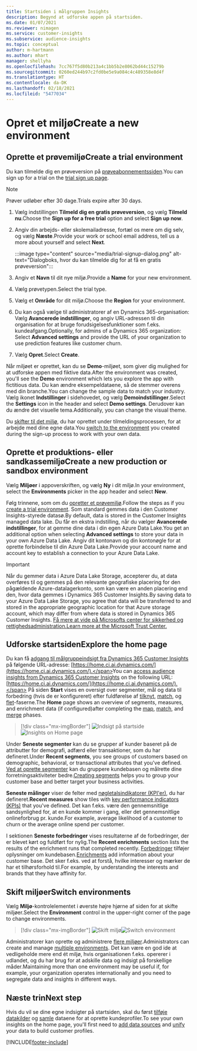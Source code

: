 ```yaml
---
title: Startsiden i målgruppen Insights
description: Begynd at udforske appen på startsiden.
ms.date: 01/07/2021
ms.reviewer: nimagen
ms.service: customer-insights
ms.subservice: audience-insights
ms.topic: conceptual
author: m-hartmann
ms.author: mhart
manager: shellyha
ms.openlocfilehash: 7cc767f5d80b213a4c1bb5b2e8062bd44c15279b
ms.sourcegitcommit: 0260ed244b97c2fd0be5e9a084c4c489358e8d4f
ms.translationtype: HT
ms.contentlocale: da-DK
ms.lasthandoff: 02/18/2021
ms.locfileid: "5477034"
---
```

# <a name="create-a-new-environment"></a><span data-ttu-id="7ea16-103">Opret et miljø</span><span class="sxs-lookup"><span data-stu-id="7ea16-103">Create a new environment</span></span>

## <a name="create-a-trial-environment"></a><span data-ttu-id="7ea16-104">Oprette et prøvemiljø</span><span class="sxs-lookup"><span data-stu-id="7ea16-104">Create a trial environment</span></span>

<span data-ttu-id="7ea16-105">Du kan tilmelde dig en prøveversion på [prøveabonnementssiden](https://dynamics.microsoft.com/get-started/free-trial/?appname=customerinsights).</span><span class="sxs-lookup"><span data-stu-id="7ea16-105">You can sign up for a trial on the [trial sign up page](https://dynamics.microsoft.com/get-started/free-trial/?appname=customerinsights).</span></span> 

> [!NOTE]
> <span data-ttu-id="7ea16-106">Prøver udløber efter 30 dage.</span><span class="sxs-lookup"><span data-stu-id="7ea16-106">Trials expire after 30 days.</span></span>

1. <span data-ttu-id="7ea16-107">Vælg indstillingen **Tilmeld dig en gratis prøveversion**, og vælg **Tilmeld nu**.</span><span class="sxs-lookup"><span data-stu-id="7ea16-107">Choose the **Sign up for a free trial** option and select **Sign up now**.</span></span>

1. <span data-ttu-id="7ea16-108">Angiv din arbejds- eller skolemailadresse, fortæl os mere om dig selv, og vælg **Næste**.</span><span class="sxs-lookup"><span data-stu-id="7ea16-108">Provide your work or school email address, tell us a more about yourself and select **Next**.</span></span>

   :::image type="content" source="media/trial-signup-dialog.png" alt-text="Dialogboks, hvor du kan tilmelde dig for at få en gratis prøveversion":::

1. <span data-ttu-id="7ea16-110">Angiv et **Navn** til dit nye miljø.</span><span class="sxs-lookup"><span data-stu-id="7ea16-110">Provide a **Name** for your new environment.</span></span> 

1. <span data-ttu-id="7ea16-111">Vælg prøvetypen.</span><span class="sxs-lookup"><span data-stu-id="7ea16-111">Select the trial type.</span></span>

1. <span data-ttu-id="7ea16-112">Vælg et **Område** for dit miljø.</span><span class="sxs-lookup"><span data-stu-id="7ea16-112">Choose the **Region** for your environment.</span></span>

1. <span data-ttu-id="7ea16-113">Du kan også vælge til administratorer af en Dynamics 365-organisation: Vælg **Avancerede indstillinger**, og angiv URL-adressen til din organisation for at bruge forudsigelsesfunktioner som f.eks. kundeafgang.</span><span class="sxs-lookup"><span data-stu-id="7ea16-113">Optionally, for admins of a Dynamics 365 organization: Select **Advanced settings** and provide the URL of your organization to use prediction features like customer churn.</span></span>

1. <span data-ttu-id="7ea16-114">Vælg **Opret**.</span><span class="sxs-lookup"><span data-stu-id="7ea16-114">Select **Create**.</span></span> 

<span data-ttu-id="7ea16-115">Når miljøet er oprettet, kan du se **Demo**-miljøet, som giver dig mulighed for at udforske appen med fiktive data.</span><span class="sxs-lookup"><span data-stu-id="7ea16-115">After the environment was created, you'll see the **Demo** environment which lets you explore the app with fictitious data.</span></span> <span data-ttu-id="7ea16-116">Du kan ændre eksempeldataene, så de stemmer overens med din branche.</span><span class="sxs-lookup"><span data-stu-id="7ea16-116">You can change the sample data to match your industry.</span></span> <span data-ttu-id="7ea16-117">Vælg ikonet **Indstillinger** i sidehovedet, og vælg **Demoindstillinger**.</span><span class="sxs-lookup"><span data-stu-id="7ea16-117">Select the **Settings** icon in the header and select **Demo settings**.</span></span> <span data-ttu-id="7ea16-118">Derudover kan du ændre det visuelle tema.</span><span class="sxs-lookup"><span data-stu-id="7ea16-118">Additionally, you can change the visual theme.</span></span> 

<span data-ttu-id="7ea16-119">Du [skifter til det miljø](#switch-environments), du har oprettet under tilmeldingsprocessen, for at arbejde med dine egne data.</span><span class="sxs-lookup"><span data-stu-id="7ea16-119">You [switch to the environment](#switch-environments) you created during the sign-up process to work with your own data.</span></span>

## <a name="create-a-new-production-or-sandbox-environment"></a><span data-ttu-id="7ea16-120">Oprette et produktions- eller sandkassemiljø</span><span class="sxs-lookup"><span data-stu-id="7ea16-120">Create a new production or sandbox environment</span></span>

<span data-ttu-id="7ea16-121">Vælg **Miljøer** i appoverskriften, og vælg **Ny** i dit miljø.</span><span class="sxs-lookup"><span data-stu-id="7ea16-121">In your environment, select the **Environments** picker in the app header and select **New**.</span></span>

<span data-ttu-id="7ea16-122">Følg trinnene, som om du [opretter et prøvemiljø](#create-a-trial-environment).</span><span class="sxs-lookup"><span data-stu-id="7ea16-122">Follow the steps as if you [create a trial environment](#create-a-trial-environment).</span></span> <span data-ttu-id="7ea16-123">Som standard gemmes data i den Customer Insights-styrede datasø.</span><span class="sxs-lookup"><span data-stu-id="7ea16-123">By default, data is stored in the Customer Insights managed data lake.</span></span> <span data-ttu-id="7ea16-124">Du får en ekstra indstilling, når du vælger **Avancerede indstillinger**, for at gemme dine data i din egen Azure Data Lake.</span><span class="sxs-lookup"><span data-stu-id="7ea16-124">You get an additional option when selecting **Advanced settings** to store your data in your own Azure Data Lake.</span></span> <span data-ttu-id="7ea16-125">Angiv dit kontonavn og din kontonøgle for at oprette forbindelse til din Azure Data Lake.</span><span class="sxs-lookup"><span data-stu-id="7ea16-125">Provide your account name and account key to establish a connection to your Azure Data Lake.</span></span> 

> [!IMPORTANT]
> <span data-ttu-id="7ea16-126">Når du gemmer data i Azure Data Lake Storage, accepterer du, at data overføres til og gemmes på den relevante geografiske placering for den pågældende Azure-datalagerkonto, som kan være en anden placering end den, hvor data gemmes i Dynamics 365 Customer Insights.</span><span class="sxs-lookup"><span data-stu-id="7ea16-126">By saving data to your Azure Data Lake Storage, you agree that data will be transferred to and stored in the appropriate geographic location for that Azure storage account, which may differ from where data is stored in Dynamics 365 Customer Insights.</span></span> [<span data-ttu-id="7ea16-127">Få mere at vide på Microsofts center for sikkerhed og rettighedsadministration.</span><span class="sxs-lookup"><span data-stu-id="7ea16-127">Learn more at the Microsoft Trust Center.</span></span>](https://www.microsoft.com/trust-center)

## <a name="explore-the-home-page"></a><span data-ttu-id="7ea16-128">Udforske startsiden</span><span class="sxs-lookup"><span data-stu-id="7ea16-128">Explore the home page</span></span>

<span data-ttu-id="7ea16-129">Du kan få [adgang til målgruppeindsigt fra Dynamics 365 Customer Insights](https://home.ci.ai.dynamics.com/) på følgende URL-adresse: [https://home.ci.ai.dynamics.com/](https://home.ci.ai.dynamics.com/).</span><span class="sxs-lookup"><span data-stu-id="7ea16-129">You can [access audience insights from Dynamics 365 Customer Insights](https://home.ci.ai.dynamics.com/) on the following URL: [https://home.ci.ai.dynamics.com/](https://home.ci.ai.dynamics.com/).</span></span>
<span data-ttu-id="7ea16-130">På siden **Start** vises en oversigt over segmenter, mål og data til forbedring (hvis de er konfigureret) efter fuldførelse af [tilknyt](map-entities.md), [match](match-entities.md), og [flet](merge-entities.md)-faserne.</span><span class="sxs-lookup"><span data-stu-id="7ea16-130">The **Home** page shows an overview of segments, measures, and enrichment data (if configured)after completing the [map](map-entities.md), [match](match-entities.md), and [merge](merge-entities.md) phases.</span></span>

> [!div class="mx-imgBorder"] 
> <span data-ttu-id="7ea16-131">![Indsigt på startside](media/home-page-insights.png "Indsigt på startside")</span><span class="sxs-lookup"><span data-stu-id="7ea16-131">![Insights on Home page](media/home-page-insights.png "Insights on Home page")</span></span>

<span data-ttu-id="7ea16-132">Under **Seneste segmenter** kan du se grupper af kunder baseret på de attributter for demografi, adfærd eller transaktioner, som du har defineret.</span><span class="sxs-lookup"><span data-stu-id="7ea16-132">Under **Recent segments**, you see groups of customers based on demographic, behavioral, or transactional attributes that you've defined.</span></span> <span data-ttu-id="7ea16-133">[Ved at oprette segmenter](segments.md) kan du gruppere kundebasen og målrette dine forretningsaktiviteter bedre.</span><span class="sxs-lookup"><span data-stu-id="7ea16-133">[Creating segments](segments.md) helps you to group your customer base and better target your business activities.</span></span>

<span data-ttu-id="7ea16-134">**Seneste målinger** viser de felter med [nøgletalsindikatorer (KPI'er)](measures.md), du har defineret.</span><span class="sxs-lookup"><span data-stu-id="7ea16-134">**Recent measures** show tiles with [key performance indicators (KPIs)](measures.md) that you've defined.</span></span> <span data-ttu-id="7ea16-135">Det kan f.eks. være den gennemsnitlige sandsynlighed for, at en kunde kommer i gang, eller det gennemsnitlige onlineforbrug pr. kunde.</span><span class="sxs-lookup"><span data-stu-id="7ea16-135">For example, average likelihood of a customer to churn or the average online spend per customer.</span></span>

<span data-ttu-id="7ea16-136">I sektionen **Seneste forbedringer** vises resultaterne af de forbedringer, der er blevet kørt og fuldført for nylig.</span><span class="sxs-lookup"><span data-stu-id="7ea16-136">The **Recent enrichments** section lists the results of the enrichment runs that completed recently.</span></span> <span data-ttu-id="7ea16-137">[Forbedringer](enrichment-hub.md) tilføjer oplysninger om kundebasen.</span><span class="sxs-lookup"><span data-stu-id="7ea16-137">[Enrichments](enrichment-hub.md) add information about your customer base.</span></span> <span data-ttu-id="7ea16-138">Det sker f.eks. ved at forstå, hvilke interesser og mærker de har et tilhørsforhold til.</span><span class="sxs-lookup"><span data-stu-id="7ea16-138">For example, by understanding the interests and brands that they have affinity for.</span></span>

## <a name="switch-environments"></a><span data-ttu-id="7ea16-139">Skift miljøer</span><span class="sxs-lookup"><span data-stu-id="7ea16-139">Switch environments</span></span>

<span data-ttu-id="7ea16-140">Vælg **Miljø**-kontrolelementet i øverste højre hjørne af siden for at skifte miljøer.</span><span class="sxs-lookup"><span data-stu-id="7ea16-140">Select the **Environment** control in the upper-right corner of the page to change environments.</span></span>

> [!div class="mx-imgBorder"] 
> <span data-ttu-id="7ea16-141">![Skift miljø](media/home-page-environment-switcher.png "Skift miljø")</span><span class="sxs-lookup"><span data-stu-id="7ea16-141">![Switch environment](media/home-page-environment-switcher.png "Switch environment")</span></span>

<span data-ttu-id="7ea16-142">Administratorer kan oprette og administrere [flere miljøer](manage-environments.md).</span><span class="sxs-lookup"><span data-stu-id="7ea16-142">Administrators can create and manage [multiple environments](manage-environments.md).</span></span> <span data-ttu-id="7ea16-143">Det kan være en god ide at vedligeholde mere end ét miljø, hvis organisationen f.eks. opererer i udlandet, og du har brug for at adskille data og indsigt på forskellige måder.</span><span class="sxs-lookup"><span data-stu-id="7ea16-143">Maintaining more than one environment may be useful if, for example, your organization operates internationally and you need to segregate data and insights in different ways.</span></span>

## <a name="next-step"></a><span data-ttu-id="7ea16-144">Næste trin</span><span class="sxs-lookup"><span data-stu-id="7ea16-144">Next step</span></span>

<span data-ttu-id="7ea16-145">Hvis du vil se dine egne indsigter på startsiden, skal du først [tilføje datakilder](data-sources.md) og [samle](data-unification.md) dataene for at oprette kundeprofiler.</span><span class="sxs-lookup"><span data-stu-id="7ea16-145">To see your own insights on the home page, you'll first need to [add data sources](data-sources.md) and [unify](data-unification.md) your data to build customer profiles.</span></span>


[!INCLUDE[footer-include](../includes/footer-banner.md)]